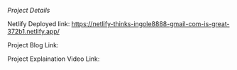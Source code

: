 *Project Details*

Netlify Deployed link:
https://netlify-thinks-ingole8888-gmail-com-is-great-372b1.netlify.app/

Project Blog Link:


Project Explaination Video Link: